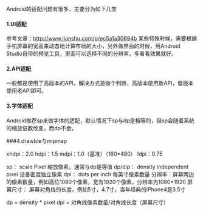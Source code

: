 Android的适配问题有很多，主要分为如下几类

#### 1.UI适配
参考文章：http://www.jianshu.com/p/ec5a1a30694b
某些特殊时候，需要根据手机屏幕的宽高来动态地计算布局的大小，另外做界面的时候，用Android Studio自带的预览工具，里面可以选择不同的分辨率，多看看效果就好。

#### 2.API适配
一般都是使用了高版本的API，解决方式是做个判断，高版本使用新API，低版本使用老API即可。

#### 3.字体适配
Android推荐sp来做字体的适配，默认情况下sp与dp是相等的，但sp会随着系统的缩放倍数改变，而dp不会。

###4.drawble与mipmap

xhdpi：2.0
hdpi：1.5
mdpi：1.0（基准）（160*480）
ldpi：0.75


sp： scale Pixel 缩放像素，通常与dp是等值
dp/dip： density independent pixel 设备密度独立像素
dpi： dots per inch 每英寸像素数量
分辨率：屏幕两边的像素数量，例如高位1080个像素，宽有1920个像素，分辨率为1080*1920
屏幕尺寸： 屏幕对角线的长度，例如5寸，4.7寸，当年经典的iPhone4是3.5寸

dp = density * pixel
dpi = 对角线像素数量/对角线长度（屏幕尺寸）